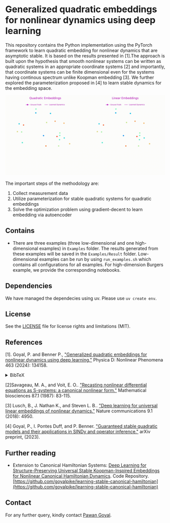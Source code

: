 # Generalized quadratic embeddings for nonlinear dynamics using deep learning

This repository contains the Python implementation using the PyTorch framework to learn quadratic embedding for nonlinear dynamics that are asymptotic stable. It is based on the results presented in [1].The approach is built upon the hypothesis that smooth nonlinear systems can be written as quadratic systems in an appropriate coordinate systems [2] and importantly, that coordinate systems can be finite dimensional even for the systems having continous spectrum unlike Koopman embedding [3]. We further explored the parameterization proposed in [4] to learn stable dynamics for the embedding space.

![Learned Lotka Volterra dynamics from data using linear and quadratic embeddings](imgs/linearvsquadratic_embs.gif)

The important steps of the methodology are:

1. Collect measurement data  
2. Utilize parameterization for stable quadratic systems for quadratic embeddings
3. Solve the optimization problem using gradient-decent to learn embedding via autoencoder

## Contains
* There are three examples (three low-dimensional and one high-dimensional examples) in `Examples` folder. The results generated from these examples will be saved in the ```Examples/Result``` folder. Low-dimensional examples can be run by using `run_examples.sh` which contains all configurations for all examples. For high-dimension Burgers example, we provide the corresponding notebooks.

## Dependencies
We have managed the dependecies using uv. Please use `uv create env`.

## License
See the [LICENSE](LICENSE) file for license rights and limitations (MIT).


## References
[1]. Goyal, P. and Benner P., ["Generalized quadratic embeddings for nonlinear dynamics using deep learning."](https://doi.org/10.1016/j.physd.2024.134158) Physica D: Nonlinear Phenomena 463 (2024): 134158.
<details><summary>BibTeX</summary><pre>
@article{goyal2024generalized,
  title={Generalized quadratic embeddings for nonlinear dynamics using deep learning},
  author={Goyal, Pawan and Benner, Peter},
  journal={Physica D: Nonlinear Phenomena},
  volume={463},
  pages={134158},
  year={2024},
  doi={10.1016/j.physd.2024.134158}
  publisher={Elsevier}
}
</pre></details>

[2]Savageau, M. A., and Voit, E. O.. ["Recasting nonlinear differential equations as S-systems: a canonical nonlinear form."](https://www.sciencedirect.com/science/article/abs/pii/0025556487900356) Mathematical biosciences 87.1 (1987): 83-115.

[3] Lusch, B., J. Nathan K., and Steven L. B.. ["Deep learning for universal linear embeddings of nonlinear dynamics."](https://www.nature.com/articles/s41467-018-07210-0) Nature communications 9.1 (2018): 4950.

[4] Goyal, P., I. Pontes Duff, and P. Benner. ["Guaranteed stable quadratic models and their applications in SINDy and operator inference."](https://arxiv.org/abs/2308.13819) arXiv preprint, (2023).


## Further reading
- Extension to Canonical Hamiltonian Systems: [Deep Learning for Structure-Preserving Universal Stable Koopman-Inspired Embeddings for Nonlinear Canonical Hamiltonian Dynamics](https://iopscience.iop.org/article/10.1088/2632-2153/adb9b5). Code Repository. [https://github.com/goyalpike/learning-stable-canonical-hamiltonian](https://github.com/goyalpike/learning-stable-canonical-hamiltonian)


## Contact
For any further query, kindly contact [Pawan Goyal](mailto:goyalp@mpi-magdeburg.mpg.de). 

